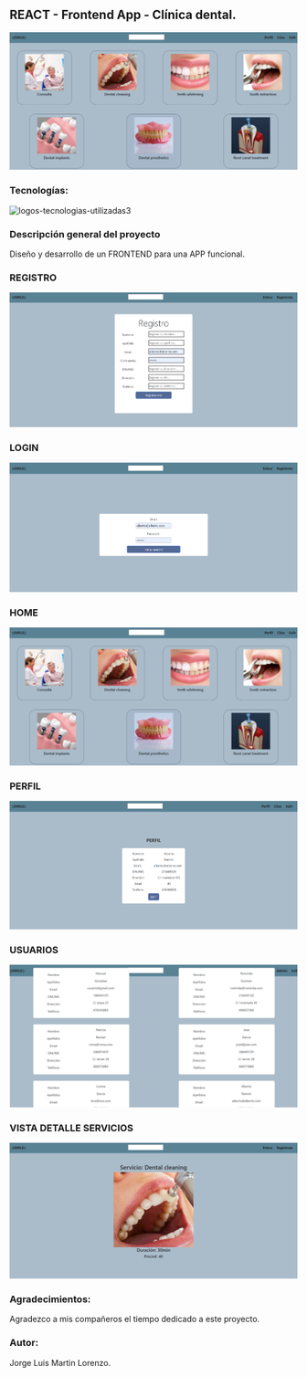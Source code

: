 ## REACT - Frontend App - Clínica dental.

!['home'](./img/home.png)

### Tecnologías:

![logos-tecnologias-utilizadas3](https://user-images.githubusercontent.com/113507322/205345377-539842e5-3691-4a3a-8919-5fe9a843dcc2.jpg)

### Descripción general del proyecto 

Diseño y desarrollo de un FRONTEND para una APP funcional.

### REGISTRO

!['registro'](./img/registro.png)

### LOGIN

!['login'](./img/login.png)

### HOME

!['home'](./img/home.png)

### PERFIL

!['perfil'](./img/perfil.png)

### USUARIOS

!['users'](./img/users.png)

### VISTA DETALLE SERVICIOS

!['detalle'](./img/detalle.png)

### Agradecimientos:

Agradezco a mis compañeros el tiempo dedicado a este proyecto.

### Autor:
Jorge Luis Martin Lorenzo.
